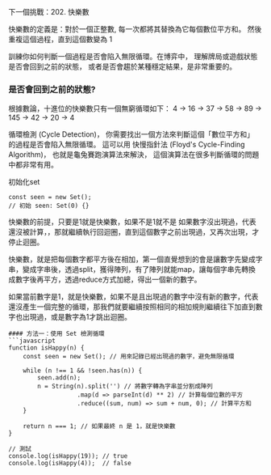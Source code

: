 
下一個挑戰：202. 快樂數

快樂數的定義是：對於一個正整數,
每一次都將其替換為它每個數位平方和。
然後重複這個過程，直到這個數變為 1

訓練你如何判斷一個過程是否會陷入無限循環。在博弈中，
理解牌局或遊戲狀態是否會回到之前的狀態，
或者是否會趨於某種穩定結果，是非常重要的。

### 是否會回到之前的狀態?
根據數論，十進位的快樂數只有一個無窮循環如下：
4 → 16 → 37 → 58 → 89 → 145 → 42 → 20 → 4 

循環檢測 (Cycle Detection)，
你需要找出一個方法來判斷這個「數位平方和」
的過程是否會陷入無限循環。
這可以用 快慢指針法 (Floyd's Cycle-Finding Algorithm)，
也就是龜兔賽跑演算法來解決，
這個演算法在很多判斷循環的問題中都非常有用。

初始化set

```
const seen = new Set();
// 初始 seen: Set(0) {}
```

快樂數的前提，只要是1就是快樂數，如果不是1就不是
如果數字沒出現過，代表還沒被計算，，那就繼續執行回迴圈，直到這個數字之前出現過，又再次出現，才停止迴圈。

快樂數，就是把每個數字都平方後在相加，第一個直覺想到的會是讓數字先變成字串，變成字串後，透過split，獲得陣列，有了陣列就能map，讓每個字串先轉換成數字後再平方，透過reduce方式加總，得出一個新的數字。

如果當前數字是1，就是快樂數，如果不是且出現過的數字中沒有新的數字，代表還沒產生一個完整的循環，那我們就要繼續按照相同的相加規則繼續往下加直到數字也出現過，或是數字為1才跳出迴圈。
```
#### 方法一：使用 Set 檢測循環
```javascript
function isHappy(n) {
    const seen = new Set(); // 用來記錄已經出現過的數字，避免無限循環
    
    while (n !== 1 && !seen.has(n)) {
        seen.add(n);
        n = String(n).split('') // 將數字轉為字串並分割成陣列
                   .map(d => parseInt(d) ** 2) // 計算每個位數的平方
                   .reduce((sum, num) => sum + num, 0); // 計算平方和
    }
    
    return n === 1; // 如果最終 n 是 1，就是快樂數
}

// 測試
console.log(isHappy(19)); // true
console.log(isHappy(4));  // false
```

